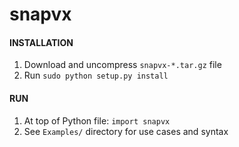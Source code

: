 # snapvx

#### INSTALLATION
1. Download and uncompress `snapvx-*.tar.gz` file
2. Run `sudo python setup.py install`

#### RUN
1. At top of Python file: `import snapvx`
2. See `Examples/` directory for use cases and syntax
